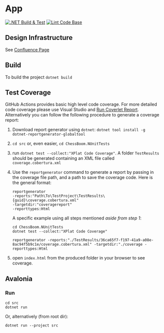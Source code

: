 # App
[![.NET Build & Test](https://github.com/chess-boom/app/actions/workflows/dotnet.yml/badge.svg)](https://github.com/chess-boom/app/actions/workflows/dotnet.yml)
[![Lint Code Base](https://github.com/chess-boom/app/actions/workflows/super-linter.yml/badge.svg)](https://github.com/chess-boom/app/actions/workflows/super-linter.yml)
## Design Infrastructure

See [Confluence Page](https://chessboom.atlassian.net/l/cp/hDGAeeMt)

## Build
To build the project
`dotnet build`

## Test Coverage
GitHub Actions provides basic high level code coverage. For more detailed code coverage please use Visual Studio and [Run Coverlet Report](https://www.code4it.dev/blog/code-coverage-vs-2019-coverlet). Alternatively you can follow the following procedure to generate a coverage report:

1. Download report generator using `dotnet`: `dotnet tool install -g dotnet-reportgenerator-globaltool`
2. `cd src` or, even easier, `cd ChessBoom.NUnitTests` 
3. run `dotnet test --collect:"XPlat Code Coverage"`. A folder `TestResults` should be generated containing an XML file called `coverage.cobertura.xml`
4. Use the `reportgenerator` command to generate a report by passing in the coverage file path, and a path to save the coverage code. Here is the general format:
    ```
    reportgenerator
    -reports:"Path\To\TestProject\TestResults\{guid}\coverage.cobertura.xml"
    -targetdir:"coveragereport"
    -reporttypes:Html
    ```

    A specific example using all steps mentioned *aside from step 1*:
    ```
    cd ChessBoom.NUnitTests
    dotnet test --collect:"XPlat Code Coverage"

    reportgenerator -reports:"./TestResults/36ca65f7-f197-41a9-a08e-8ac94f5b9c1e/coverage.cobertura.xml" -targetdir:"./coverage -reporttypes:Html
    ```
5. open `index.html` from the produced folder in your browser to see coverage.



## Avalonia

### Run

```
cd src
dotnet run
```

Or, alternatively (from root dir):

```
dotnet run --project src
```
